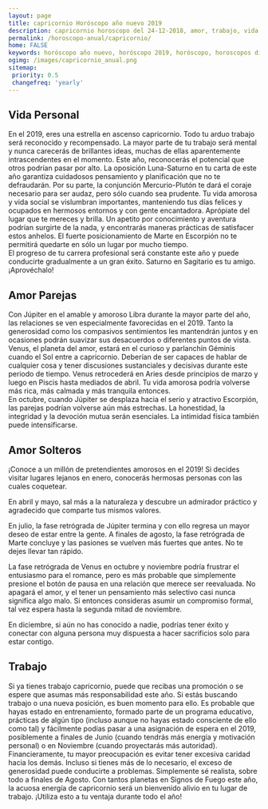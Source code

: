 ```yaml
---
layout: page
title: capricornio Horóscopo año nuevo 2019 
description: capricornio horoscopo del 24-12-2018, amor, trabajo, vida personal. Todas las predicciones para capricornio gratis. Disfruta este año nuevo.
permalink: /horoscopo-anual/capricornio/
home: FALSE
keywords: horóscopo año nuevo, horóscopo 2019, horóscopo, horoscopos diarios gratis del dia de hoy, horóscopo diario gratis,horóscopo ano nuevo 2019, horóscopo esperanza gracia, horoscopo capricornio 2019, horoscop, horóscopos gratis, horoscopo capricornio, horoscopo capricornio 2019 gratis, Tarot, Astrologia, Zodíaco, capricornio, horoscopo gratis,tarot en femenino,videncia gratuita,horoscopos gratuitos,horóscopos, astrologia,videncia gratis
ogimg: /images/capricornio_anual.png
sitemap:
 priority: 0.5
 changefreq: 'yearly'
---
```




## Vida Personal

En el 2019, eres una estrella en ascenso capricornio. Todo tu arduo trabajo será reconocido y recompensado. La mayor parte de tu trabajo será mental y nunca carecerás de brillantes ideas, muchas de ellas aparentemente intrascendentes en el momento.
Este año, reconocerás el potencial que otros podrían pasar por alto. La oposición Luna-Saturno en tu carta de este año garantiza cuidadosos pensamiento y planificación que no te defraudarán. Por su parte, la conjunción Mercurio-Plutón te dará el coraje necesario para ser audaz, pero sólo cuando sea prudente.
Tu vida amorosa y vida social se vislumbran importantes, manteniendo tus días felices y ocupados en hermosos entornos y con gente encantadora. Aprópiate del lugar que te mereces y brilla.
Un apetito por conocimiento y aventura podrían surgirte de la nada, y encontrarás maneras prácticas de satisfacer estos anhelos. El fuerte posicionamiento de Marte en Escorpión no te permitirá quedarte en sólo un lugar por mucho tiempo.    
El progreso de tu carrera profesional será constante este año y puede conducirte gradualmente a un gran éxito. Saturno en Sagitario es tu amigo. ¡Aprovéchalo!

## Amor Parejas

Con Júpiter en el amable y amoroso Libra durante la mayor parte del año, las relaciones se ven especialmente favorecidas en el 2019. Tanto la generosidad como los compasivos sentimientos les mantendrán juntos y en ocasiones podrán suavizar sus desacuerdos o diferentes puntos de vista.
Venus, el planeta del amor, estará en el curioso y parlanchín Géminis cuando el Sol entre a capricornio. Deberían de ser capaces de hablar de cualquier cosa y tener discusiones sustanciales y decisivas durante este periodo de tiempo.
Venus retrocederá en Aries desde principios de marzo y luego en Piscis hasta mediados de abril. Tu vida amorosa podría volverse más rica, más calmada y más tranquila entonces.    
En octubre, cuando Júpiter se desplaza hacia el serio y atractivo Escorpión, las parejas podrían volverse aún más estrechas. La honestidad, la integridad y la devoción mutua serán esenciales. La intimidad física también puede intensificarse.

## Amor Solteros

¡Conoce a un millón de pretendientes amorosos en el 2019! Si decides visitar lugares lejanos en enero, conocerás hermosas personas con las cuales coquetear.


En abril y mayo, sal más a la naturaleza y descubre un admirador práctico y agradecido que comparte tus mismos valores.


En julio, la fase retrógrada de Júpiter termina y con ello regresa un mayor deseo de estar entre la gente. A finales de agosto, la fase retrógrada de Marte concluye y las pasiones se vuelven más fuertes que antes. No te dejes llevar tan rápido.


La fase retrógrada de Venus en octubre y noviembre podría frustrar el entusiasmo para el romance, pero es más probable que simplemente presione el botón de pausa en una relación que merece ser reevaluada. No apagará el amor, y el tener un pensamiento más selectivo casi nunca significa algo malo. Si entonces consideras asumir un compromiso formal, tal vez espera hasta la segunda mitad de noviembre.


En diciembre, si aún no has conocido a nadie, podrías tener éxito y conectar con alguna persona muy dispuesta a hacer sacrificios solo para estar contigo.



## Trabajo

Si ya tienes trabajo capricornio, puede que recibas una promoción o se espere que asumas más responsabilidad este año. 
Si estás buscando trabajo o una nueva posición, es buen momento para ello. Es probable que hayas estado en entrenamiento, formado parte de un programa educativo, prácticas de algún tipo (incluso aunque no hayas estado consciente de ello como tal) y fácilmente podías pasar a una asignación de espera en el 2019, posiblemente a finales de Junio (cuando tendrás más energía y motivación personal) o en Noviembre (cuando proyectarás más autoridad). 
Financieramente, tu mayor preocupación es evitar tener excesiva caridad hacia los demás. Incluso si tienes más de lo necesario, el exceso de generosidad puede conducirte a problemas. Simplemente sé realista, sobre todo a finales de Agosto. 
Con tantos planetas en Signos de Fuego este año, la acuosa energía de capricornio será un bienvenido alivio en tu lugar de trabajo. ¡Utiliza esto a tu ventaja durante todo el año!